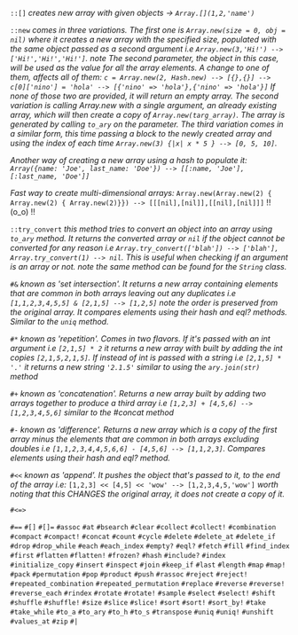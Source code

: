 `::[]` *creates new array with given objects -> `Array.[](1,2,'name')`*

`::new` *comes in three variations. The first one is `Array.new(size = 0, obj = nil)` where it creates a new array with the specified size, populated with the same object passed as a second argument i.e `Array.new(3,'Hi!') --> ['Hi!','Hi!','Hi!']`. _note_ The second parameter, the object in this case, will be used as the value for all the array elements. A change to one of them, affects all of them: `c = Array.new(2, Hash.new) --> [{},{}] --> c[0]['nino'] = 'hola' --> [{'nino' => 'hola'},{'nino' => 'hola'}]`* 
*If none of those two are provided, it will return an empty array.*
*The second variation is calling Array.new with a single argument, an already existing array, which will then create a copy of `Array.new(targ_array)`. The array is generated by calling `to_ary` on the parameter.*
*The third variation comes in a similar form, this time passing a block to the newly created array and using the index of each time `Array.new(3) {|x| x * 5 } --> [0, 5, 10]`.*

*Another way of creating a new array using a hash to populate it: `Array({name: 'Joe', last_name: 'Doe'}) --> [[:name, 'Joe'],[:last_name, 'Doe']]`*

*Fast way to create multi-dimensional arrays:* 
`Array.new(Array.new(2) { Array.new(2) { Array.new(2)}}) --> [[[nil],[nil]],[[nil],[nil]]]` !! (o_o) !!

`::try_convert` *this method tries to convert an object into an array using `to_ary` method. It returns the converted array or `nil` if the object cannot be converted for any reason i.e `Array.try_convert(['blah']) --> ['blah'], Array.try_convert(1) --> nil`. This is useful when checking if an argument is an array or not. _note_ the same method can be found for the `String` class.*

`#&` *known as 'set intersection'. It returns a new array containing elements that are common in both arrays leaving out any duplicates i.e `[1,1,2,3,4,5,5] & [2,1,5] --> [1,2,5]` _note_ the order is preserved from the original array. It compares elements using their hash and eql? methods. Similar to the `uniq` method.*

`#*` *known as 'repetition'. Comes in two flavors. If it's passed with an int argument i.e `[2,1,5] * 2` it returns a new array with built by adding the int copies `[2,1,5,2,1,5]`. If instead of int is passed with a string i.e `[2,1,5] * '.'` it returns a new string `'2.1.5'` similar to using the `ary.join(str)` method*

`#+` *known as 'concatenation'. Returns a new array built by adding two arrays together to produce a third array i.e `[1,2,3] + [4,5,6] --> [1,2,3,4,5,6]` similar to the #concat method*

`#-` *known as 'difference'. Returns a new array which is a copy of the first array minus the elements that are common in both arrays excluding doubles i.e `[1,1,2,3,4,4,5,6,6] - [4,5,6] --> [1,1,2,3]`. Compares elements using their hash and eql? method.*

`#<<` *known as 'append'. It pushes the object that's passed to it, to the end of the array i.e:* 
`[1,2,3] << [4,5] << 'wow' --> [1,2,3,4,5,'wow']` *worth noting that this CHANGES the original array, it does not create a copy of it.*

`#<=>`

`#==`
`#[]`
`#[]=`
`#assoc`
`#at`
`#bsearch`
`#clear`
`#collect`
`#collect!`
`#combination`
`#compact`
`#compact!`
`#concat`
`#count`
`#cycle`
`#delete`
`#delete_at`
`#delete_if`
`#drop`
`#drop_while`
`#each`
`#each_index`
`#empty?`
`#eql?`
`#fetch`
`#fill`
`#find_index`
`#first`
`#flatten`
`#flatten!`
`#frozen?`
`#hash`
`#include?`
`#index`
`#initialize_copy`
`#insert`
`#inspect`
`#join`
`#keep_if`
`#last`
`#length`
`#map`
`#map!`
`#pack`
`#permutation`
`#pop`
`#product`
`#push`
`#rassoc`
`#reject`
`#reject!`
`#repeated_combination`
`#repeated_permutation`
`#replace`
`#reverse`
`#reverse!`
`#reverse_each`
`#rindex`
`#rotate`
`#rotate!`
`#sample`
`#select`
`#select!`
`#shift`
`#shuffle`
`#shuffle!`
`#size`
`#slice`
`#slice!`
`#sort`
`#sort!`
`#sort_by!`
`#take`
`#take_while`
`#to_a`
`#to_ary`
`#to_h`
`#to_s`
`#transpose`
`#uniq`
`#uniq!`
`#unshift`
`#values_at`
`#zip`
`#|`